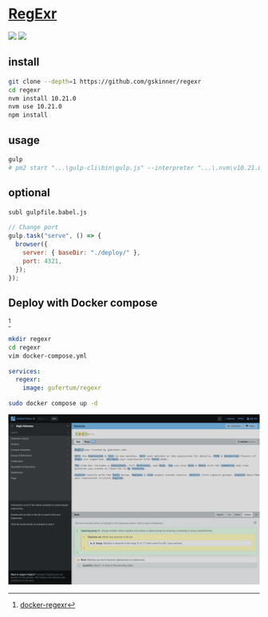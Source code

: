# [RegExr](https://github.com/gskinner/regexr)

![](https://img.shields.io/github/license/gskinner/regexr) ![](https://img.shields.io/github/last-commit/scillidan/regexr/master?label=last%20commit%20(fork))

## install

```sh
git clone --depth=1 https://github.com/gskinner/regexr
cd regexr
nvm install 10.21.0
nvm use 10.21.0
npm install
```

## usage

```sh
gulp
# pm2 start "...\gulp-cli\bin\gulp.js" --interpreter "...\.nvm\v10.21.0\node.exe" -n regexr
```

## optional

```sh
subl gulpfile.babel.js
```

```js
// Change port
gulp.task("serve", () => {
  browser({
    server: { baseDir: "./deploy/" },
    port: 4321,
  });
});
```

## Deploy with Docker compose

[^1]

```sh
mkdir regexr
cd regexr
vim docker-compose.yml
```

```yaml
services:
  regexr:
    image: gufertum/regexr
```

```sh
sudo docker compose up -d
```

[^1]: [docker-regexr](https://github.com/gufertum/docker-regexr)

![regexr](/_image/optWeb/regexr.png)
